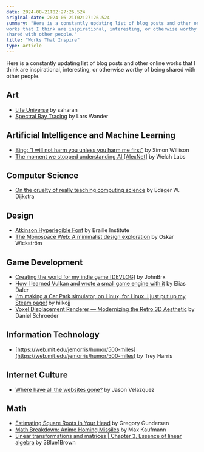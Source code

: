 ```yaml
---
date: 2024-08-21T02:27:26.524
original-date: 2024-06-21T02:27:26.524
summary: "Here is a constantly updating list of blog posts and other online
works that I think are inspirational, interesting, or otherwise worthy of being
shared with other people."
title: "Works That Inspire"
type: article
---
```


Here is a constantly updating list of blog posts and other online works that I
think are inspirational, interesting, or otherwise worthy of being shared with
other people.

## Art

- [Life Universe](https://oimo.io/works/life/) by saharan
- [Spectral Ray Tracing](https://larswander.com/writing/spectral-ray-tracing/) by Lars Wander

## Artificial Intelligence and Machine Learning

- [Bing: “I will not harm you unless you harm me first”](https://simonwillison.net/2023/Feb/15/bing/) by Simon Willison
- [The moment we stopped understanding AI [AlexNet]](https://www.youtube.com/watch?v=UZDiGooFs54) by Welch Labs

## Computer Science

- [On the cruelty of really teaching computing science](https://www.cs.utexas.edu/~EWD/transcriptions/EWD10xx/EWD1036.html) by Edsger W. Dijkstra

## Design

- [Atkinson Hyperlegible Font](https://www.brailleinstitute.org/freefont/) by Braille Institute
- [The Monospace Web: A minimalist design exploration](https://owickstrom.github.io/the-monospace-web/) by Oskar Wickström

## Game Development

- [Creating the world for my indie game [DEVLOG]](https://www.youtube.com/watch?v=wiMqixx-8EU) by JohnBrx
- [How I learned Vulkan and wrote a small game engine with it](https://edw.is/learning-vulkan/) by Elias Daler
- [I'm making a Car Park simulator, on Linux, for Linux. I just put up my Steam page!](https://www.reddit.com/r/linux_gaming/comments/1df6u6j/im_making_a_car_park_simulator_on_linux_for_linux/) by hilkojj
- [Voxel Displacement Renderer — Modernizing the Retro 3D Aesthetic](https://blog.danielschroeder.me/2024/05/voxel-displacement-modernizing-retro-3d/) by Daniel Schroeder

## Information Technology

- [https://web.mit.edu/jemorris/humor/500-miles](https://web.mit.edu/jemorris/humor/500-miles) by Trey Harris

## Internet Culture

- [Where have all the websites gone?](https://www.fromjason.xyz/p/notebook/where-have-all-the-websites-gone/) by Jason Velazquez

## Math

- [Estimating Square Roots in Your Head](https://gregorygundersen.com/blog/2023/02/01/estimating-square-roots/) by Gregory Gundersen
- [Math Breakdown: Anime Homing Missiles](https://blog.littlepolygon.com/posts/missile/) by Max Kaufmann
- [Linear transformations and matrices | Chapter 3, Essence of linear algebra](https://www.youtube.com/watch?v=kYB8IZa5AuE) by 3Blue1Brown

